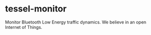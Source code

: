# tessel-monitor
Monitor Bluetooth Low Energy traffic dynamics.  We believe in an open Internet of Things.
